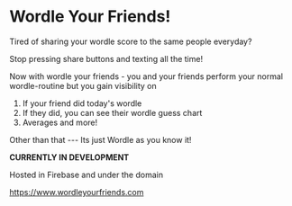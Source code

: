 # Wordle Your Friends!

Tired of sharing your wordle score to the same people everyday?

Stop pressing share buttons and texting all the time! 

Now with wordle your friends - you and your friends perform your normal wordle-routine but you gain visibility on

1. If your friend did today's wordle
2. If they did, you can see their wordle guess chart
3. Averages and more!


Other than that --- Its just Wordle as you know it!


**CURRENTLY IN DEVELOPMENT**


Hosted in Firebase and under the domain

https://www.wordleyourfriends.com
